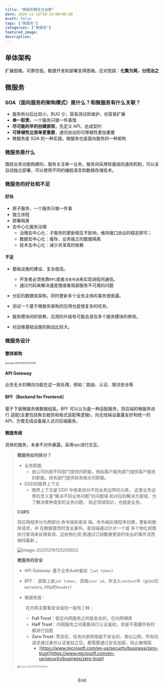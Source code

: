 ```yaml
---
title: "微服务概览与治理"
date: 2020-12-16T10:14:06+08:00
draft: false
tags: ["微服务"]
categories: ["微服务"]
featured_image:
description:
---
```


## 单体架构

扩展困难，可靠性低。敏捷开发和部署变得困难。应对思路：**化繁为简，分而治之**



## 微服务

### SOA（面向服务的架构模式）是什么？和微服务有什么关联？

* 服务拆分后比较小，BUG 少，容易测试和维护，也容易扩展
* **单一职责**，一个服务只做一件事情
* **尽可能的早的创建原型**，先定义 API，达成契约
* **可移植性比效率更重要**，通讯协议的可移植性更加重要
* 微服务是 SOA 的一种实践，微服务也是面向服务的一种架构

### 微服务是什么

围绕业务功能构建的，服务关注单一业务，服务间采用轻量级的通信机制，可以全自动独立部署，可以使用不同的编程语言和数据存储技术。

### 微服务的好处和不足

#### 好处

* 原子服务，一个服务只做一件事
* 独立进程
* 部署隔离
* 去中心化服务治理
  * 治理去中心化：子服务的更新相互不影响，维持接口协议的稳定即可；
  * 数据去中心化：缓存、业务独立的数据隔离
  * 技术去中心化：减少共享库的依赖

#### 不足

* 基础设施的建设、复杂度高。

  * 开发者必须依靠`RPC`或者`消息传递`来实现进程间通信。
  * 通过代码来解决速度慢或者局部服务不可用的问题
* 分区的数据库架构，同时更新多个业务主体的事务很普遍。
* 测试一个基于微服务架构的应用也是很复杂的任务。
* 服务模块间的依赖，应用的升级有可能会波及多个服务模块的修改。
* 对运维基础设施的挑战比较大。





### 微服务设计

#### 整体架构

<img src="/me/image-20201216122535296.png" alt="image-20201216122535296" style="zoom:50%;" />

#### API Geteway  

业务无关的横向功能在这一层处理，例如：路由、认证、限流安全等  



#### BFF（Backend for Frontend）

基于下层微服务做数据组装。BFF 可以认为是一种适配服务，将后端的微服务进行 适配(主要包括聚合裁剪和格式适配等逻辑)，向无线端设备露友好和统一的 API，方便无线设备接入访问后端服务。  



#### 微服务层

具体的服务，本身不对外暴露。采用rpc进行交互。

> **微服务如何拆分？**
>
> * 业务职能
>   * 由公司内部不同部门提供的职能。例如客户服务部门提供客户服务的职能，财务部门提供财务相关的职能。
> * DDD的限界上下文
>   * 限界上下文是 DDD 中用来划分不同业务边界的元素， 这里业务边界的含义是“解决不同业务问题”的问题域 和对应的解决方案域，为了解决某种类型的业务问题， 贴近领域知识，也就是业务。



> **CQRS**
>
> 将应用程序分为两部分:命令端和查询 端。命令端处理程序创建，更新和删除请求，并 在数据更改时发出事件。查询端通过针对一个或 多个物化视图执行查询来处理查询，这些物化视 图通过订阅数据更改时发出的事件流而保持最新 。
>
> ![image-20201216120205602](/me/image-20201216120205602.png)



> **微服务的安全**
>
> * API Gateway: 基于业务Auth鉴权（`jwt token`）
>
> * BFF： 获取上层`jwt token`， 获取`user id`，并注入`context`中（grpc的`metadata`, http的`header`）
>
> * 微服务层：
>
>   ​	在内网主要看安全级别一般有三种：
>
>   - **Full Trust**：假定内网服务之间是安全的，在内网裸奔
>   - **Half Trust**：内网服务之间需要进行认证鉴权，但是不需要所有的都进行加密
>   - **Zero Trust**: 零信任，任务内部网络是不安全的，类似公网，所有的请求通过身份认证鉴权之后，都需要通过安全加密，防止被嗅探
>     - [https://www.microsoft.com/en-us/security/business/zero-trust](https://www.microsoft.com/en-us/security/business/zero-trust)
>
> 
>
> <img src="/me/image-20201216115048304.png" alt="image-20201216115048304" style="zoom:50%;" />

<br>

<center>  ·End·  </center>
